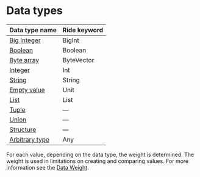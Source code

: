 # Data types

| Data type name | Ride keyword |
| :--- | :--- |
| [Big Integer](/en/ride/data-types/bigint) | BigInt |
| [Boolean](/en/ride/data-types/boolean) | Boolean |
| [Byte array](/en/ride/data-types/byte-vector) | ByteVector |
| [Integer](/en/ride/data-types/int) | Int |
| [String](/en/ride/data-types/string) | String |
| [Empty value](/en/ride/data-types/unit) | Unit |
| [List](/en/ride/data-types/list) | List |
| [Tuple](/en/ride/data-types/tuple) | — |
| [Union](/en/ride/data-types/union) | — |
| [Structure](/en/ride/structures/) | — |
| [Arbitrary type](/en/ride/data-types/any) | Any |

For each value, depending on the data type, the weight is determined. The weight is used in limitations on creating and comparing values. For more information see the [Data Weight](/en/ride/limits/weight).
